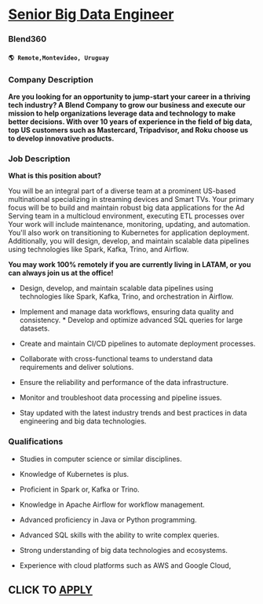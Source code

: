 # [Senior Big Data Engineer](https://www.remotewlb.com/apply/senior-big-data-engineer-104547)  
### Blend360  
#### `🌎 Remote,Montevideo, Uruguay`  

### **Company Description**

 **Are you looking for an opportunity to jump-start your career in a thriving tech industry? A Blend Company to grow our business and execute our mission to help organizations leverage data and technology to make better decisions. With over 10 years of experience in the field of big data, top US customers such as Mastercard, Tripadvisor, and Roku choose us to develop innovative products.**

###  **Job Description**

 **What is this position about?**

You will be an integral part of a diverse team at a prominent US-based multinational specializing in streaming devices and Smart TVs. Your primary focus will be to build and maintain robust big data applications for the Ad Serving team in a multicloud environment, executing ETL processes over Your work will include maintenance, monitoring, updating, and automation. You'll also work on transitioning to Kubernetes for application deployment. Additionally, you will design, develop, and maintain scalable data pipelines using technologies like Spark, Kafka, Trino, and Airflow.

**You may work 100% remotely if you are currently living in LATAM, or you can always join us at the office!**  

  * Design, develop, and maintain scalable data pipelines using technologies like Spark, Kafka, Trino, and orchestration in Airflow.

  * Implement and manage data workflows, ensuring data quality and consistency. * Develop and optimize advanced SQL queries for large datasets. 

  * Create and maintain CI/CD pipelines to automate deployment processes. 

  * Collaborate with cross-functional teams to understand data requirements and deliver solutions.

  * Ensure the reliability and performance of the data infrastructure. 

  * Monitor and troubleshoot data processing and pipeline issues. 

  * Stay updated with the latest industry trends and best practices in data engineering and big data technologies.

###  **Qualifications**

  * Studies in computer science or similar disciplines. 

  * Knowledge of Kubernetes is plus.

  * Proficient in Spark or, Kafka or Trino. 

  * Knowledge in Apache Airflow for workflow management. 

  * Advanced proficiency in Java or Python programming. 

  * Advanced SQL skills with the ability to write complex queries. 

  * Strong understanding of big data technologies and ecosystems.

  * Experience with cloud platforms such as AWS and Google Cloud,

  
## CLICK TO [APPLY](https://www.remotewlb.com/apply/senior-big-data-engineer-104547)

